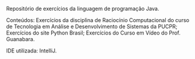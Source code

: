 Repositório de exercícios da linguagem de programação Java.

Conteúdos:  Exercícios da disciplina de Raciocínio Computacional do curso de Tecnologia em Análise e Desenvolvimento de Sistemas da PUCPR; Exercícios do site Python Brasil; Exercícios do Curso em Vídeo do Prof. Guanabara. 

IDE utilizada: IntelliJ.
